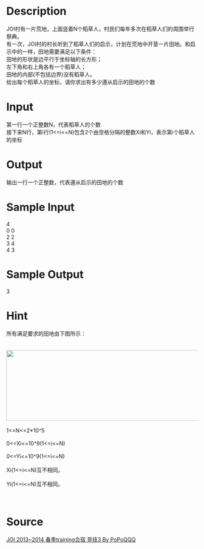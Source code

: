 
# Description

<div class="content"><div>JOI村有一片荒地，上面竖着N个稻草人，村民们每年多次在稻草人们的周围举行祭典。</div>
<div>有一次，JOI村的村长听到了稻草人们的启示，计划在荒地中开垦一片田地。和启示中的一样，田地需要满足以下条件：</div>
<div>田地的形状是边平行于坐标轴的长方形；</div>
<div>左下角和右上角各有一个稻草人；</div>
<div>田地的内部(不包括边界)没有稻草人。</div>
<div>给出每个稻草人的坐标，请你求出有多少遵从启示的田地的个数</div>
<p></p></div>

# Input

<div class="content"><div>第一行一个正整数N，代表稻草人的个数</div>
<div>接下来N行，第i行(1&lt;=i&lt;=N)包含2个由空格分隔的整数Xi和Yi，表示第i个稻草人的坐标</div>
<p></p></div>

# Output

<div class="content"><div>输出一行一个正整数，代表遵从启示的田地的个数</div>
<p></p></div>

# Sample Input

<div class="content"><span class="sampledata">4<br/>
0 0<br/>
2 2<br/>
3 4<br/>
4 3</span></div>

# Sample Output

<div class="content"><span class="sampledata">3</span></div>

# Hint

<div class="content"><p></p><div>所有满足要求的田地由下图所示：</div><br/>
<div> <img src="source/bzoj/4237/img/aHR0cHM6Ly9seWRzeS5jb20vSnVkZ2VPbmxpbmUvdXBsb2FkLzIwMTUwOC9hYS5qcGc=.jpg" width="549" height="186" alt=""/></div><br/>
<div>1&lt;=N&lt;=2*10^5</div><br/>
<div>0&lt;=Xi&lt;=10^9(1&lt;=i&lt;=N)</div><br/>
<div>0&lt;=Yi&lt;=10^9(1&lt;=i&lt;=N)</div><br/>
<div>Xi(1&lt;=i&lt;=N)互不相同。</div><br/>
<div>Yi(1&lt;=i&lt;=N)互不相同。</div><br/>
<div></div><br/>
<p></p><p></p></div>

# Source

<div class="content"><p><a href="problemset.php?search=JOI 2013~2014 春季training合宿 竞技3 By PoPoQQQ">JOI 2013~2014 春季training合宿 竞技3 By PoPoQQQ</a></p></div>

